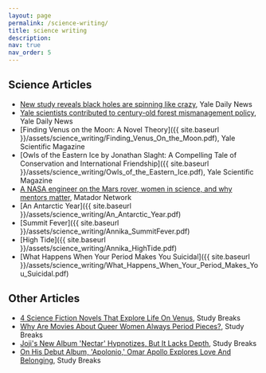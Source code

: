 ```yaml
---
layout: page
permalink: /science-writing/
title: science writing
description: 
nav: true
nav_order: 5
---
```


## Science Articles

- [New study reveals black holes are spinning like crazy](https://yaledailynews.com/blog/2020/10/05/new-study-reveals-black-holes-are-spinning-like-crazy/), Yale Daily News
- [Yale scientists contributed to century-old forest mismanagement policy](https://yaledailynews.com/blog/2020/10/14/yale-scientists-contributed-to-century-old-forest-mismanagement-policy/), Yale Daily News
- [Finding Venus on the Moon: A Novel Theory]({{ site.baseurl }}/assets/science_writing/Finding_Venus_On_the_Moon.pdf), Yale Scientific Magazine
- [Owls of the Eastern Ice by Jonathan Slaght: A Compelling Tale of Conservation and International Friendship]({{ site.baseurl }}/assets/science_writing/Owls_of_the_Eastern_Ice.pdf), Yale Scientific Magazine
- [A NASA engineer on the Mars rover, women in science, and why mentors matter](https://matadornetwork.com/read/nasa-engineer-mars-rover-women-science-importance-mentors/), Matador Network
- [An Antarctic Year]({{ site.baseurl }}/assets/science_writing/An_Antarctic_Year.pdf)
- [Summit Fever]({{ site.baseurl }}/assets/science_writing/Annika_SummitFever.pdf)
- [High Tide]({{ site.baseurl }}/assets/science_writing/Annika_HighTide.pdf)
- [What Happens When Your Period Makes You Suicidal]({{ site.baseurl }}/assets/science_writing/What_Happens_When_Your_Period_Makes_You_Suicidal.pdf)

## Other Articles

- [4 Science Fiction Novels That Explore Life On Venus](https://studybreaks.com/culture/reads/novels-venus-life/), Study Breaks
- [Why Are Movies About Queer Women Always Period Pieces?](https://studybreaks.com/tvfilm/queer-period-pieces/), Study Breaks
- [Joji's New Album 'Nectar' Hypnotizes, But It Lacks Depth](https://studybreaks.com/culture/music/joji-nectar/), Study Breaks
- [On His Debut Album, 'Apolonio,' Omar Apollo Explores Love And Belonging](https://studybreaks.com/culture/music/omar-apollo-apolonio/), Study Breaks
